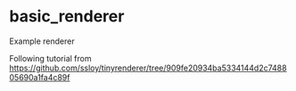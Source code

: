 # basic_renderer
Example renderer

Following tutorial from https://github.com/ssloy/tinyrenderer/tree/909fe20934ba5334144d2c748805690a1fa4c89f